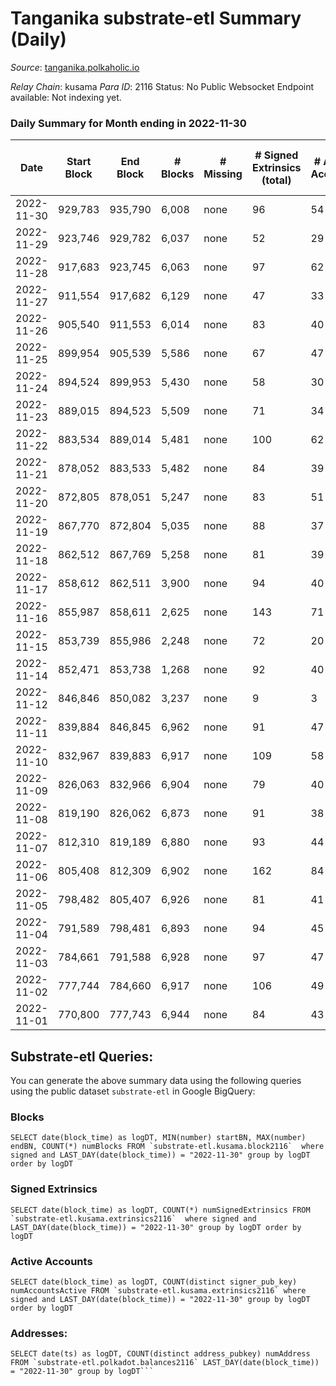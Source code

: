 # Tanganika substrate-etl Summary (Daily)

_Source_: [tanganika.polkaholic.io](https://tanganika.polkaholic.io)

*Relay Chain*: kusama
*Para ID*: 2116
Status: No Public Websocket Endpoint available: Not indexing yet.


### Daily Summary for Month ending in 2022-11-30


| Date | Start Block | End Block | # Blocks | # Missing | # Signed Extrinsics (total) | # Active Accounts | # Addresses with Balances | # Events | # Transfers | # XCM Transfers In | # XCM Transfers Out |
| ---- | ----------- | --------- | -------- | --------- | --------------------------- | ----------------- | ------------------------- | -------- | ----------- | ------------------ | ------------------- |
| 2022-11-30 | 929,783 | 935,790 | 6,008 | none | 96 | 54 |  | 89,126 | 80  |   |   |
| 2022-11-29 | 923,746 | 929,782 | 6,037 | none | 52 | 29 |  | 89,243 | 46  |   |   |
| 2022-11-28 | 917,683 | 923,745 | 6,063 | none | 97 | 62 |  | 89,861 | 86  |   |   |
| 2022-11-27 | 911,554 | 917,682 | 6,129 | none | 47 | 33 |  | 90,605 | 40  |   |   |
| 2022-11-26 | 905,540 | 911,553 | 6,014 | none | 83 | 40 |  | 91,450 | 58  |   |   |
| 2022-11-25 | 899,954 | 905,539 | 5,586 | none | 67 | 47 |  | 87,781 | 57  |   |   |
| 2022-11-24 | 894,524 | 899,953 | 5,430 | none | 58 | 30 |  | 85,243 | 30  |   |   |
| 2022-11-23 | 889,015 | 894,523 | 5,509 | none | 71 | 34 |  | 85,716 | 54  |   |   |
| 2022-11-22 | 883,534 | 889,014 | 5,481 | none | 100 | 62 |  | 84,054 | 89  |   |   |
| 2022-11-21 | 878,052 | 883,533 | 5,482 | none | 84 | 39 |  | 82,497 | 68  |   |   |
| 2022-11-20 | 872,805 | 878,051 | 5,247 | none | 83 | 51 |  | 80,517 | 70  |   |   |
| 2022-11-19 | 867,770 | 872,804 | 5,035 | none | 88 | 37 |  | 76,754 | 49  |   |   |
| 2022-11-18 | 862,512 | 867,769 | 5,258 | none | 81 | 39 |  | 82,441 | 34  |   |   |
| 2022-11-17 | 858,612 | 862,511 | 3,900 | none | 94 | 40 |  | 66,780 | 22  |   |   |
| 2022-11-16 | 855,987 | 858,611 | 2,625 | none | 143 | 71 |  | 54,937 | 75  |   |   |
| 2022-11-15 | 853,739 | 855,986 | 2,248 | none | 72 | 20 |  | 50,279 | 19  |   |   |
| 2022-11-14 | 852,471 | 853,738 | 1,268 | none | 92 | 40 |  | 21,637 | 47  |   |   |
| 2022-11-12 | 846,846 | 850,082 | 3,237 | none | 9 | 3 |  | 43,934 | 9  |   |   |
| 2022-11-11 | 839,884 | 846,845 | 6,962 | none | 91 | 47 |  | 96,468 | 83  |   |   |
| 2022-11-10 | 832,967 | 839,883 | 6,917 | none | 109 | 58 |  | 96,005 | 94  |   |   |
| 2022-11-09 | 826,063 | 832,966 | 6,904 | none | 79 | 40 |  | 95,352 | 69  |   |   |
| 2022-11-08 | 819,190 | 826,062 | 6,873 | none | 91 | 38 |  | 94,512 | 67  |   |   |
| 2022-11-07 | 812,310 | 819,189 | 6,880 | none | 93 | 44 |  | 94,315 | 72  |   |   |
| 2022-11-06 | 805,408 | 812,309 | 6,902 | none | 162 | 84 |  | 95,165 | 145  |   |   |
| 2022-11-05 | 798,482 | 805,407 | 6,926 | none | 81 | 41 |  | 94,929 | 76  |   |   |
| 2022-11-04 | 791,589 | 798,481 | 6,893 | none | 94 | 45 |  | 94,584 | 80  |   |   |
| 2022-11-03 | 784,661 | 791,588 | 6,928 | none | 97 | 47 | 3,057 | 95,034 | 93  |   |   |
| 2022-11-02 | 777,744 | 784,660 | 6,917 | none | 106 | 49 |  | 95,925 | 83  |   |   |
| 2022-11-01 | 770,800 | 777,743 | 6,944 | none | 84 | 43 | 3,041 | 96,026 | 79  |   |   |

## Substrate-etl Queries:
You can generate the above summary data using the following queries using the public dataset `substrate-etl` in Google BigQuery:


### Blocks
```
SELECT date(block_time) as logDT, MIN(number) startBN, MAX(number) endBN, COUNT(*) numBlocks FROM `substrate-etl.kusama.block2116`  where signed and LAST_DAY(date(block_time)) = "2022-11-30" group by logDT order by logDT
```


### Signed Extrinsics
```
SELECT date(block_time) as logDT, COUNT(*) numSignedExtrinsics FROM `substrate-etl.kusama.extrinsics2116`  where signed and LAST_DAY(date(block_time)) = "2022-11-30" group by logDT order by logDT
```


### Active Accounts
```
SELECT date(block_time) as logDT, COUNT(distinct signer_pub_key) numAccountsActive FROM `substrate-etl.kusama.extrinsics2116` where signed and LAST_DAY(date(block_time)) = "2022-11-30" group by logDT order by logDT
```


### Addresses:
```
SELECT date(ts) as logDT, COUNT(distinct address_pubkey) numAddress FROM `substrate-etl.polkadot.balances2116` LAST_DAY(date(block_time)) = "2022-11-30" group by logDT```


